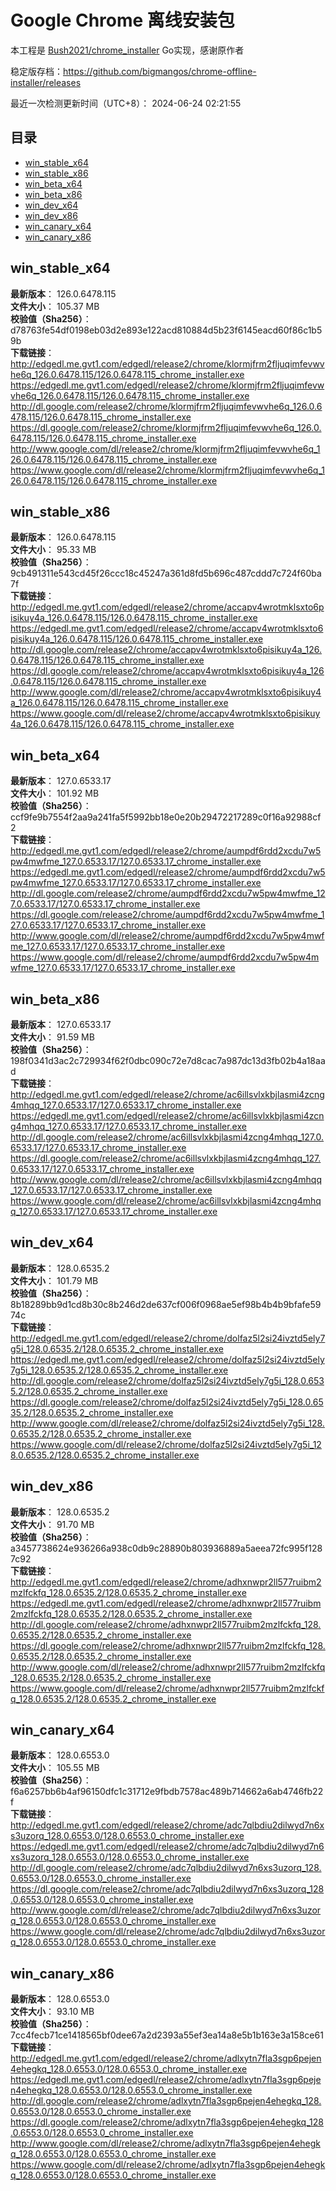 # Google Chrome 离线安装包
本工程是 [Bush2021/chrome_installer](https://github.com/Bush2021/chrome_installer) Go实现，感谢原作者

稳定版存档：<https://github.com/bigmangos/chrome-offline-installer/releases>

最近一次检测更新时间（UTC+8）：
2024-06-24 02:21:55

## 目录
* [win_stable_x64](https://github.com/bigmangos/chrome-offline-installer?tab=readme-ov-file#win_stable_x64)
* [win_stable_x86](https://github.com/bigmangos/chrome-offline-installer?tab=readme-ov-file#win_stable_x86)
* [win_beta_x64](https://github.com/bigmangos/chrome-offline-installer?tab=readme-ov-file#win_beta_x64)
* [win_beta_x86](https://github.com/bigmangos/chrome-offline-installer?tab=readme-ov-file#win_beta_x86)
* [win_dev_x64](https://github.com/bigmangos/chrome-offline-installer?tab=readme-ov-file#win_dev_x64)
* [win_dev_x86](https://github.com/bigmangos/chrome-offline-installer?tab=readme-ov-file#win_dev_x86)
* [win_canary_x64](https://github.com/bigmangos/chrome-offline-installer?tab=readme-ov-file#win_canary_x64)
* [win_canary_x86](https://github.com/bigmangos/chrome-offline-installer?tab=readme-ov-file#win_canary_x86)

## win_stable_x64
**最新版本**： 126.0.6478.115  
**文件大小**： 105.37 MB  
**校验值（Sha256）**： d78763fe54df0198eb03d2e893e122acd810884d5b23f6145eacd60f86c1b59b  
**下载链接**：
http://edgedl.me.gvt1.com/edgedl/release2/chrome/klormjfrm2fljuqimfevwvhe6q_126.0.6478.115/126.0.6478.115_chrome_installer.exe
https://edgedl.me.gvt1.com/edgedl/release2/chrome/klormjfrm2fljuqimfevwvhe6q_126.0.6478.115/126.0.6478.115_chrome_installer.exe
http://dl.google.com/release2/chrome/klormjfrm2fljuqimfevwvhe6q_126.0.6478.115/126.0.6478.115_chrome_installer.exe
https://dl.google.com/release2/chrome/klormjfrm2fljuqimfevwvhe6q_126.0.6478.115/126.0.6478.115_chrome_installer.exe
http://www.google.com/dl/release2/chrome/klormjfrm2fljuqimfevwvhe6q_126.0.6478.115/126.0.6478.115_chrome_installer.exe
https://www.google.com/dl/release2/chrome/klormjfrm2fljuqimfevwvhe6q_126.0.6478.115/126.0.6478.115_chrome_installer.exe
## win_stable_x86
**最新版本**： 126.0.6478.115  
**文件大小**： 95.33 MB  
**校验值（Sha256）**： 9cb491311e543cd45f26ccc18c45247a361d8fd5b696c487cddd7c724f60ba7f  
**下载链接**：
http://edgedl.me.gvt1.com/edgedl/release2/chrome/accapv4wrotmklsxto6pisikuy4a_126.0.6478.115/126.0.6478.115_chrome_installer.exe
https://edgedl.me.gvt1.com/edgedl/release2/chrome/accapv4wrotmklsxto6pisikuy4a_126.0.6478.115/126.0.6478.115_chrome_installer.exe
http://dl.google.com/release2/chrome/accapv4wrotmklsxto6pisikuy4a_126.0.6478.115/126.0.6478.115_chrome_installer.exe
https://dl.google.com/release2/chrome/accapv4wrotmklsxto6pisikuy4a_126.0.6478.115/126.0.6478.115_chrome_installer.exe
http://www.google.com/dl/release2/chrome/accapv4wrotmklsxto6pisikuy4a_126.0.6478.115/126.0.6478.115_chrome_installer.exe
https://www.google.com/dl/release2/chrome/accapv4wrotmklsxto6pisikuy4a_126.0.6478.115/126.0.6478.115_chrome_installer.exe
## win_beta_x64
**最新版本**： 127.0.6533.17  
**文件大小**： 101.92 MB  
**校验值（Sha256）**： ccf9fe9b7554f2aa9a241fa5f5992bb18e0e20b29472217289c0f16a92988cf2  
**下载链接**：
http://edgedl.me.gvt1.com/edgedl/release2/chrome/aumpdf6rdd2xcdu7w5pw4mwfme_127.0.6533.17/127.0.6533.17_chrome_installer.exe
https://edgedl.me.gvt1.com/edgedl/release2/chrome/aumpdf6rdd2xcdu7w5pw4mwfme_127.0.6533.17/127.0.6533.17_chrome_installer.exe
http://dl.google.com/release2/chrome/aumpdf6rdd2xcdu7w5pw4mwfme_127.0.6533.17/127.0.6533.17_chrome_installer.exe
https://dl.google.com/release2/chrome/aumpdf6rdd2xcdu7w5pw4mwfme_127.0.6533.17/127.0.6533.17_chrome_installer.exe
http://www.google.com/dl/release2/chrome/aumpdf6rdd2xcdu7w5pw4mwfme_127.0.6533.17/127.0.6533.17_chrome_installer.exe
https://www.google.com/dl/release2/chrome/aumpdf6rdd2xcdu7w5pw4mwfme_127.0.6533.17/127.0.6533.17_chrome_installer.exe
## win_beta_x86
**最新版本**： 127.0.6533.17  
**文件大小**： 91.59 MB  
**校验值（Sha256）**： 198f0341d3ac2c729934f62f0dbc090c72e7d8cac7a987dc13d3fb02b4a18aad  
**下载链接**：
http://edgedl.me.gvt1.com/edgedl/release2/chrome/ac6illsvlxkbjlasmi4zcng4mhqq_127.0.6533.17/127.0.6533.17_chrome_installer.exe
https://edgedl.me.gvt1.com/edgedl/release2/chrome/ac6illsvlxkbjlasmi4zcng4mhqq_127.0.6533.17/127.0.6533.17_chrome_installer.exe
http://dl.google.com/release2/chrome/ac6illsvlxkbjlasmi4zcng4mhqq_127.0.6533.17/127.0.6533.17_chrome_installer.exe
https://dl.google.com/release2/chrome/ac6illsvlxkbjlasmi4zcng4mhqq_127.0.6533.17/127.0.6533.17_chrome_installer.exe
http://www.google.com/dl/release2/chrome/ac6illsvlxkbjlasmi4zcng4mhqq_127.0.6533.17/127.0.6533.17_chrome_installer.exe
https://www.google.com/dl/release2/chrome/ac6illsvlxkbjlasmi4zcng4mhqq_127.0.6533.17/127.0.6533.17_chrome_installer.exe
## win_dev_x64
**最新版本**： 128.0.6535.2  
**文件大小**： 101.79 MB  
**校验值（Sha256）**： 8b18289bb9d1cd8b30c8b246d2de637cf006f0968ae5ef98b4b4b9bfafe5974c  
**下载链接**：
http://edgedl.me.gvt1.com/edgedl/release2/chrome/dolfaz5l2si24ivztd5ely7g5i_128.0.6535.2/128.0.6535.2_chrome_installer.exe
https://edgedl.me.gvt1.com/edgedl/release2/chrome/dolfaz5l2si24ivztd5ely7g5i_128.0.6535.2/128.0.6535.2_chrome_installer.exe
http://dl.google.com/release2/chrome/dolfaz5l2si24ivztd5ely7g5i_128.0.6535.2/128.0.6535.2_chrome_installer.exe
https://dl.google.com/release2/chrome/dolfaz5l2si24ivztd5ely7g5i_128.0.6535.2/128.0.6535.2_chrome_installer.exe
http://www.google.com/dl/release2/chrome/dolfaz5l2si24ivztd5ely7g5i_128.0.6535.2/128.0.6535.2_chrome_installer.exe
https://www.google.com/dl/release2/chrome/dolfaz5l2si24ivztd5ely7g5i_128.0.6535.2/128.0.6535.2_chrome_installer.exe
## win_dev_x86
**最新版本**： 128.0.6535.2  
**文件大小**： 91.70 MB  
**校验值（Sha256）**： a3457738624e936266a938c0db9c28890b803936889a5aeea72fc995f1287c92  
**下载链接**：
http://edgedl.me.gvt1.com/edgedl/release2/chrome/adhxnwpr2ll577ruibm2mzlfckfq_128.0.6535.2/128.0.6535.2_chrome_installer.exe
https://edgedl.me.gvt1.com/edgedl/release2/chrome/adhxnwpr2ll577ruibm2mzlfckfq_128.0.6535.2/128.0.6535.2_chrome_installer.exe
http://dl.google.com/release2/chrome/adhxnwpr2ll577ruibm2mzlfckfq_128.0.6535.2/128.0.6535.2_chrome_installer.exe
https://dl.google.com/release2/chrome/adhxnwpr2ll577ruibm2mzlfckfq_128.0.6535.2/128.0.6535.2_chrome_installer.exe
http://www.google.com/dl/release2/chrome/adhxnwpr2ll577ruibm2mzlfckfq_128.0.6535.2/128.0.6535.2_chrome_installer.exe
https://www.google.com/dl/release2/chrome/adhxnwpr2ll577ruibm2mzlfckfq_128.0.6535.2/128.0.6535.2_chrome_installer.exe
## win_canary_x64
**最新版本**： 128.0.6553.0  
**文件大小**： 105.55 MB  
**校验值（Sha256）**： f6a6257bb6b4af96150dfc1c31712e9fbdb7578ac489b714662a6ab4746fb22f  
**下载链接**：
http://edgedl.me.gvt1.com/edgedl/release2/chrome/adc7qlbdiu2dilwyd7n6xs3uzorq_128.0.6553.0/128.0.6553.0_chrome_installer.exe
https://edgedl.me.gvt1.com/edgedl/release2/chrome/adc7qlbdiu2dilwyd7n6xs3uzorq_128.0.6553.0/128.0.6553.0_chrome_installer.exe
http://dl.google.com/release2/chrome/adc7qlbdiu2dilwyd7n6xs3uzorq_128.0.6553.0/128.0.6553.0_chrome_installer.exe
https://dl.google.com/release2/chrome/adc7qlbdiu2dilwyd7n6xs3uzorq_128.0.6553.0/128.0.6553.0_chrome_installer.exe
http://www.google.com/dl/release2/chrome/adc7qlbdiu2dilwyd7n6xs3uzorq_128.0.6553.0/128.0.6553.0_chrome_installer.exe
https://www.google.com/dl/release2/chrome/adc7qlbdiu2dilwyd7n6xs3uzorq_128.0.6553.0/128.0.6553.0_chrome_installer.exe
## win_canary_x86
**最新版本**： 128.0.6553.0  
**文件大小**： 93.10 MB  
**校验值（Sha256）**： 7cc4fecb71ce1418565bf0dee67a2d2393a55ef3ea14a8e5b1b163e3a158ce61  
**下载链接**：
http://edgedl.me.gvt1.com/edgedl/release2/chrome/adlxytn7fla3sgp6pejen4ehegkq_128.0.6553.0/128.0.6553.0_chrome_installer.exe
https://edgedl.me.gvt1.com/edgedl/release2/chrome/adlxytn7fla3sgp6pejen4ehegkq_128.0.6553.0/128.0.6553.0_chrome_installer.exe
http://dl.google.com/release2/chrome/adlxytn7fla3sgp6pejen4ehegkq_128.0.6553.0/128.0.6553.0_chrome_installer.exe
https://dl.google.com/release2/chrome/adlxytn7fla3sgp6pejen4ehegkq_128.0.6553.0/128.0.6553.0_chrome_installer.exe
http://www.google.com/dl/release2/chrome/adlxytn7fla3sgp6pejen4ehegkq_128.0.6553.0/128.0.6553.0_chrome_installer.exe
https://www.google.com/dl/release2/chrome/adlxytn7fla3sgp6pejen4ehegkq_128.0.6553.0/128.0.6553.0_chrome_installer.exe
